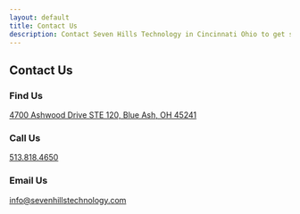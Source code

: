 ```yaml
---
layout: default
title: Contact Us
description: Contact Seven Hills Technology in Cincinnati Ohio to get started with your development or technology project today.
---
```


<section class="sh-intro">
    <div class="sh-tagline">
        <h1 class="sh-header-lines"><span>Contact Us</span></h1>
    </div>
    <div class="sh-description"></div>
    <div class="sh-contact-us">
        <div class="map"></div>
        <div class="contact-info">
            <div class="sh-contact-section sh-find-us">
                <h3>Find Us</h3>
                <a href="https://www.google.com/maps/dir/Seven+Hills+Technology+4700+Ashwood+Dr,+Blue+Ash,+OH+45241//@39.2695923,-84.3749387,15z"
                    rel="noopener" target="_blank">4700 Ashwood Drive STE 120, Blue Ash, OH 45241</a>
            </div>
            <div class="sh-contact-section sh-call-us">
                <h3>Call Us</h3>
                <a href="tel:+15138184650">513.818.4650</a>
            </div>
            <div class="sh-contact-section sh-email-us">
                <h3>Email Us</h3>
                <a href="mailto:info@sevenhillstechnology.com">info@sevenhillstechnology.com</a>
            </div>
        </div>
    </div>
</section>